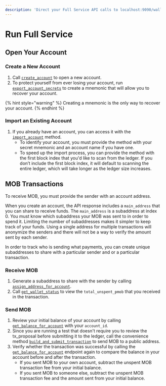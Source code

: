 ```yaml
---
description: 'Direct your Full Service API calls to localhost:9090/wallet.'
---
```


# Run Full Service

## Open Your Account

### Create a New Account

1. Call [`create_account`](../accounts/untitled/#create_account) to open a new account.
2. To protect yourself from ever losing your account, run [`export_account_secrets`](../accounts/account-secrets/#export_account_secrets) to create a mnemonic that will allow you to recover your account. 

{% hint style="warning" %}
Creating a mnemonic is the only way to recover your account.
{% endhint %}

### Import an Existing Account

1. If you already have an account, you can access it with the [`import_account`](../accounts/untitled/#import_account) method. 
   * To identify your account, you must provide the method with your secret mnemonic and an account name if you have one. 
   * To speed up the import process, you can provide the method with the first block index that you'd like to scan from the ledger. If you don’t include the first block index, it will default to scanning the entire ledger, which will take longer as the ledger size increases.

## MOB Transactions

To receive MOB, you must provide the sender with an account address.

When you create an account, the API response includes a `main_address` that you can share to receive funds. The `main_address` is a subaddress at index 0. You must know which subaddress your MOB was sent to in order to spend it. Limiting the number of subaddresses makes it simpler to keep track of your funds. Using a single address for multiple transactions will anonymize the senders and there will not be a way to verify the amount sent by each sender.

In order to track who is sending what payments, you can create unique subaddresses to share with a particular sender and or a particular transaction.

### Receive MOB

1. Generate a subaddress to share with the sender by calling [`assign_address_for_account`](../accounts/address/#assign_address_for_account).
2. Call [`get_wallet_status`](../wallet/wallet-status.md#get_wallet_status) to view the `total_unspent_pmob` that you received in the transaction.

### Send MOB

1. Review your initial balance of your account by calling [`get_balance_for_account`](../accounts/balance/#get_balance_for_account) with your `account_id`.
2. Since you are running a test that doesn't require you to review the tx\_proposal before submitting it to the ledger, call the convenience method [`build_and_submit_transaction`](../transactions/transaction.md#build_and_submit_transaction) to send MOB to a public address.
3. Verify whether the transaction was successful by calling the [`get_balance_for_account`](../accounts/balance/#get_balance_for_account) endpoint again to compare the balance in your account before and after the transaction.
   *  If you sent MOB to your own account, subtract the unspent MOB transaction fee from your initial balance. 
   * If you sent MOB to someone else, subtract the unspent MOB transaction fee and the amount sent from your initial balance. 

